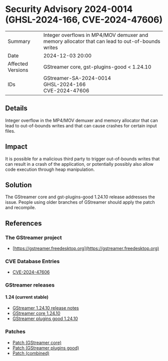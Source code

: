 # Security Advisory 2024-0014 (GHSL-2024-166, CVE-2024-47606)

<div class="vertical-table">

|                   |     |
| ----------------- | --- |
| Summary           | Integer overflows in MP4/MOV demuxer and memory allocator that can lead to out-of-bounds writes |
| Date              | 2024-12-03 20:00 |
| Affected Versions | GStreamer core, gst-plugins-good < 1.24.10 |
| IDs               | GStreamer-SA-2024-0014<br/>GHSL-2024-166<br/>CVE-2024-47606 |

</div>

## Details

Integer overflow in the MP4/MOV demuxer and memory allocator that can lead to
out-of-bounds writes and that can cause crashes for certain input files.

## Impact

It is possible for a malicious third party to trigger out-of-bounds writes that
can result in a crash of the application, or potentially possibly also allow
code execution through heap manipulation.

## Solution

The GStreamer core and gst-plugins-good 1.24.10 release addresses the issue.
People using older branches of GStreamer should apply the patch and recompile.

## References

### The GStreamer project

- [https://gstreamer.freedesktop.org](https://gstreamer.freedesktop.org)

### CVE Database Entries

- [CVE-2024-47606](https://www.cve.org/CVERecord?id=CVE-2024-47606)

### GStreamer releases

#### 1.24 (current stable)

- [GStreamer 1.24.10 release notes](/releases/1.24/#1.24.10)
- [GStreamer core 1.24.10](/src/gstreamer/gstreamer-1.24.10.tar.xz)
- [GStreamer plugins good 1.24.10](/src/gst-plugins-good/gst-plugins-good-1.24.10.tar.xz)

### Patches

- [Patch (GStreamer core)](https://gitlab.freedesktop.org/gstreamer/gstreamer/-/commit/f1cdc6f24340f6cce4cc7020628002f5c70dd6c7.patch)
- [Patch (GStreamer plugins good)](https://gitlab.freedesktop.org/gstreamer/gstreamer/-/commit/f8e398c46fc074f266edb3f20479c0ca31b52448.patch)
- [Patch (combined)](https://gitlab.freedesktop.org/gstreamer/gstreamer/-/merge_requests/8032.patch)
